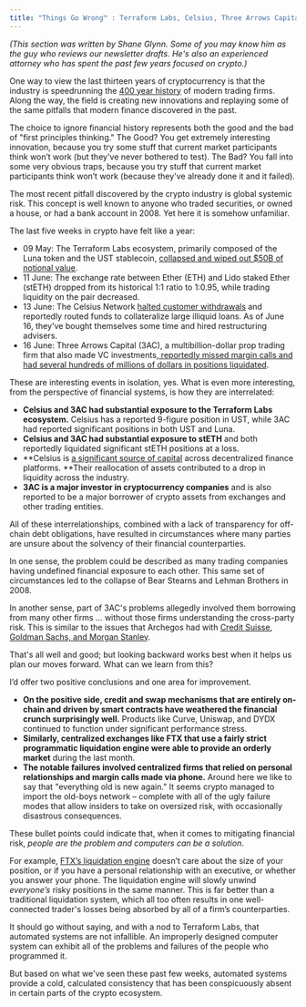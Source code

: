 ```yaml
---
title: "Things Go Wrong™ : Terraform Labs, Celsius, Three Arrows Capital, and Systemic Risk"
---
```

_(This section was written by Shane Glynn.  Some of you may know him as the guy who reviews our newsletter drafts.  He's also an experienced attorney who has spent the past few years focused on crypto.)_

One way to view the last thirteen years of cryptocurrency is that the industry is speedrunning the [400 year history](https://en.wikipedia.org/wiki/Dutch_East_India_Company) of modern trading firms. Along the way, the field is creating new innovations and replaying some of the same pitfalls that modern finance discovered in the past. 

The choice to ignore financial history represents both the good and the bad of "first principles thinking."   The Good?  You get extremely interesting innovation, because you try some stuff that current market participants think won’t work (but they've never bothered to test).  The Bad? You fall into some very obvious traps, because you try stuff that current market participants think won’t work (because they've already done it and it failed).  

The most recent pitfall discovered by the crypto industry is global systemic risk.  This concept is well known to anyone who traded securities, or owned a house, or had a bank account in 2008. Yet here it is somehow unfamiliar. 

The last five weeks in crypto have felt like a year:

* 09 May: The Terraform Labs ecosystem, primarily composed of the Luna token and the UST stablecoin, [collapsed and wiped out $50B of notional value](https://www.coindesk.com/learn/the-fall-of-terra-a-timeline-of-the-meteoric-rise-and-crash-of-ust-and-luna/).  
* 11 June: The exchange rate between Ether (ETH) and Lido staked Ether (stETH) dropped from its historical 1:1 ratio to 1:0.95, while trading liquidity on the pair decreased. 
* 13 June: The Celsius Network [halted customer withdrawals](https://arstechnica.com/tech-policy/2022/06/cryptocurrency-plunges-as-crypto-bank-celsius-suspends-withdrawals/) and reportedly routed funds to collateralize large illiquid loans. As of June 16, they've bought themselves some time and hired restructuring advisers. 
* 16 June: Three Arrows Capital (3AC), a multibillion-dollar prop trading firm that also made VC investments,[ reportedly missed margin calls and had several hundreds of millions of dollars in positions liquidated](https://fortune.com/2022/06/16/crypto-crash-hedge-fund-three-arrows-capital-insolvency-rumors-novogratz/).

These are interesting events in isolation, yes. What is even more interesting, from the perspective of financial systems, is how they are interrelated: 

* **Celsius and 3AC had substantial exposure to the Terraform Labs ecosystem.** Celsius has a reported 9-figure position in UST, while 3AC had reported significant positions in both UST and Luna. 
* **Celsius and 3AC had substantial exposure to stETH** and both reportedly liquidated significant stETH positions at a loss. 
* **Celsius is [a significant source of capital](https://celsius.network/institutions) across decentralized finance platforms. **Their reallocation of assets contributed to a drop in liquidity across the industry. 
* **3AC is a major investor in cryptocurrency companies** and is also reported to be a major borrower of crypto assets from exchanges and other trading entities. 

All of these interrelationships, combined with a lack of transparency for off-chain debt obligations, have resulted in circumstances where many parties are unsure about the solvency of their financial counterparties.

In one sense, the problem could be described as many trading companies having undefined financial exposure to each other.  This same set of circumstances led to the collapse of Bear Stearns and Lehman Brothers in 2008. 

In another sense, part of 3AC's problems allegedly involved them borrowing from many other firms … without those firms understanding the cross-party risk.  This is similar to the issues that Archegos had with [Credit Suisse](https://www.scmp.com/business/banking-finance/article/3127487/investment-banks-warn-significant-losses-following-margin), [Goldman Sachs, and Morgan Stanley](https://www.reuters.com/article/us-usa-markets-blocktrades/large-block-trades-tied-to-archegos-raise-worries-about-trading-this-week-idUSKBN2BK0OR). 

That's all well and good; but looking backward works best when it helps us plan our moves forward.  What can we learn from this? 

I’d offer two positive conclusions and one area for improvement. 

* **On the positive side, credit and swap mechanisms that are entirely on-chain and driven by smart contracts have weathered the financial crunch surprisingly well.** Products like Curve, Uniswap, and DYDX continued to function under significant performance stress. 
* **Similarly, centralized exchanges like FTX that use a fairly strict programmatic liquidation engine were able to provide an orderly market** during the last month.  
* **The notable failures involved centralized firms that relied on personal relationships and margin calls made via phone.** Around here we like to say that "everything old is new again."  It seems crypto managed to import the old-boys network – complete with all of the ugly failure modes that allow insiders to take on oversized risk, with occasionally disastrous consequences. 

These bullet points could indicate that, when it comes to mitigating financial risk, _people are the problem and computers can be a solution_. 

For example, [FTX’s liquidation engine](https://blog.ftx.com/blog/our-liquidation-engine/) doesn’t care about the size of your position, or if you have a personal relationship with an executive, or whether you answer your phone. The liquidation engine will slowly unwind _everyone’s_ risky positions in the same manner. This is far better than a traditional liquidation system, which all too often results in one well-connected trader's losses being absorbed by all of a firm’s counterparties. 

It should go without saying, and with a nod to Terraform Labs, that automated systems are not infallible. An improperly designed computer system can exhibit all of the problems and failures of the people who programmed it.  

But based on what we've seen these past few weeks, automated systems provide a cold, calculated consistency that has been conspicuously absent in certain parts of the crypto ecosystem.
